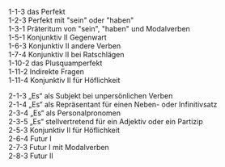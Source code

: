 1-1-3  das Perfekt  
1-2-3  Perfekt mit "sein" oder "haben"  
1-3-1  Präteritum von "sein", "haben" und Modalverben  
1-5-1  Konjunktiv II Gegenwart  
1-6-3  Konjunktiv II andere Verben  
1-7-4  Konjunktiv II bei Ratschlägen  
1-10-2 das Plusquamperfekt  
1-11-2 Indirekte Fragen  
1-11-4 Konjunktiv II für Höflichkeit  

2-1-3 „Es“ als Subjekt bei unpersönlichen Verben  
2-1-4 „Es“ als Repräsentant für einen Neben- oder Infinitivsatz  
2-3-4 „Es“ als Personalpronomen  
2-3-5 „Es“ stellvertretend für ein Adjektiv oder ein Partizip  
2-5-3 Konjunktiv II für Höflichkeit  
2-6-4 Futur I  
2-7-3 Futur I mit Modalverben  
2-8-3 Futur II  


